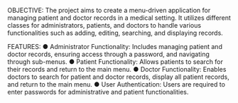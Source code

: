 OBJECTIVE:
The project aims to create a menu-driven application for managing patient and doctor
records in a medical setting. It utilizes different classes for administrators, patients,
and doctors to handle various functionalities such as adding, editing, searching, and
displaying records.

FEATURES:
● Administrator Functionality:
Includes managing patient and doctor records, ensuring access through a
password, and navigating through sub-menus.
● Patient Functionality:
Allows patients to search for their records and return to the main menu.
● Doctor Functionality:
Enables doctors to search for patient and doctor records, display all patient
records, and return to the main menu.
● User Authentication:
Users are required to enter passwords for administrative and patient
functionalities.
